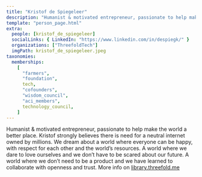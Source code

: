 ```yaml
---
title: "Kristof de Spiegeleer"
description: "Humanist & motivated entrepreneur, passionate to help make the world a better place. Kristof strongly believes...."
template: "person_page.html"
extra:
  people: [kristof_de_spiegeleer]
  socialLinks: { LinkedIn: "https://www.linkedin.com/in/despiegk/" }
  organizations: ["ThreefoldTech"]
  imgPath: kristof_de_spiegeleer.jpeg
taxonomies:
  memberships:
    [
      "farmers",
      "foundation",
      tech,
      "cofounders",
      "wisdom_council",
      "aci_members",
      technology_council,
    ]
---
```


Humanist & motivated entrepreneur, passionate to help make the world a better place. Kristof strongly believes there is need for a neutral internet owned by millions. We dream about a world where everyone can be happy, with respect for each other and the world’s resources. A world where we dare to love ourselves and we don’t have to be scared about our future. A world where we don’t need to be a product and we have learned to collaborate with openness and trust.
More info on [library.threefold.me](https://library.threefold.me/info/threefold#/kristof)
